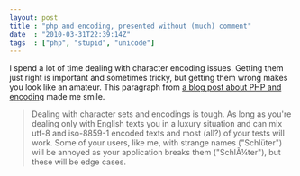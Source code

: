 ```yaml
---
layout: post
title : "php and encoding, presented without (much) comment"
date  : "2010-03-31T22:39:14Z"
tags  : ["php", "stupid", "unicode"]
---
```

I spend a lot of time dealing with character encoding issues.  Getting them just right is important and sometimes tricky, but getting them wrong makes you look like an amateur.  This paragraph from [a blog post about PHP and encoding](http://schlueters.de/blog/archives/129-Mind-the-encodings!.html) made me smile.

> Dealing with character sets and encodings is tough. As long as you're
> dealing only with English texts you in a luxury situation and can mix utf-8
> and iso-8859-1 encoded texts and most (all?) of your tests will work. Some
> of your users, like me, with strange names ("Schlüter") will be annoyed as
> your application breaks them ("SchlÃ¼ter"), but these will be edge cases.


